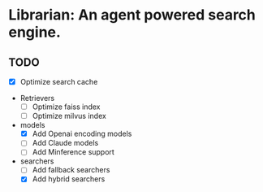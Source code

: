 # Librarian: An agent powered search engine.



## TODO
- [x] Optimize search cache
- Retrievers
  - [ ] Optimize faiss index
  - [ ] Optimize milvus index
- models
  - [x] Add Openai encoding models
  - [ ] Add Claude models
  - [ ] Add Minference support
- searchers
  - [ ] Add fallback searchers
  - [x] Add hybrid searchers